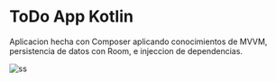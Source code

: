 
# ToDo App Kotlin

Aplicacion hecha con Composer aplicando conocimientos de MVVM, persistencia de datos con Room, e injeccion de dependencias.


![ss](https://github.com/kichokhrizzz/ToDoApp/assets/80779429/5e1df1e4-b81d-4c38-b834-8e8bd5249b08)


